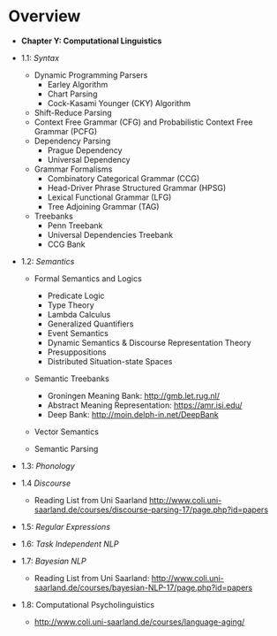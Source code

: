 # Overview

- **Chapter Y: Computational Linguistics**
 - 1.1: *Syntax*
   - Dynamic Programming Parsers
     - Earley Algorithm
     - Chart Parsing
     - Cock-Kasami Younger (CKY) Algorithm
   - Shift-Reduce Parsing
   - Context Free Grammar (CFG) and Probabilistic Context Free Grammar (PCFG)
   - Dependency Parsing
     - Prague Dependency
     - Universal Dependency
   - Grammar Formalisms
     - Combinatory Categorical Grammar (CCG)
     - Head-Driver Phrase Structured Grammar (HPSG)
     - Lexical Functional Grammar (LFG)
     - Tree Adjoining Grammar (TAG)    
   - Treebanks
     - Penn Treebank 
     - Universal Dependencies Treebank
     - CCG Bank
     
 - 1.2: *Semantics*
   - Formal Semantics and Logics
     - Predicate Logic
     - Type Theory
     - Lambda Calculus
     - Generalized Quantifiers
     - Event Semantics
     - Dynamic Semantics & Discourse Representation Theory
     - Presuppositions
     - Distributed Situation-state Spaces

   - Semantic Treebanks
     - Groningen Meaning Bank: http://gmb.let.rug.nl/
     - Abstract Meaning Representation: https://amr.isi.edu/
     - Deep Bank: http://moin.delph-in.net/DeepBank 
   
   - Vector Semantics
   - Semantic Parsing
   
 - 1.3: *Phonology*
 
 - 1.4 *Discourse*
   - Reading List from Uni Saarland http://www.coli.uni-saarland.de/courses/discourse-parsing-17/page.php?id=papers
 
 - 1.5: *Regular Expressions*
 
 - 1.6: *Task Independent NLP*
 
 - 1.7: *Bayesian NLP*
   - Reading List from Uni Saarland: http://www.coli.uni-saarland.de/courses/bayesian-NLP-17/page.php?id=papers 

 
 - 1.8: Computational Psycholinguistics
   - http://www.coli.uni-saarland.de/courses/language-aging/
